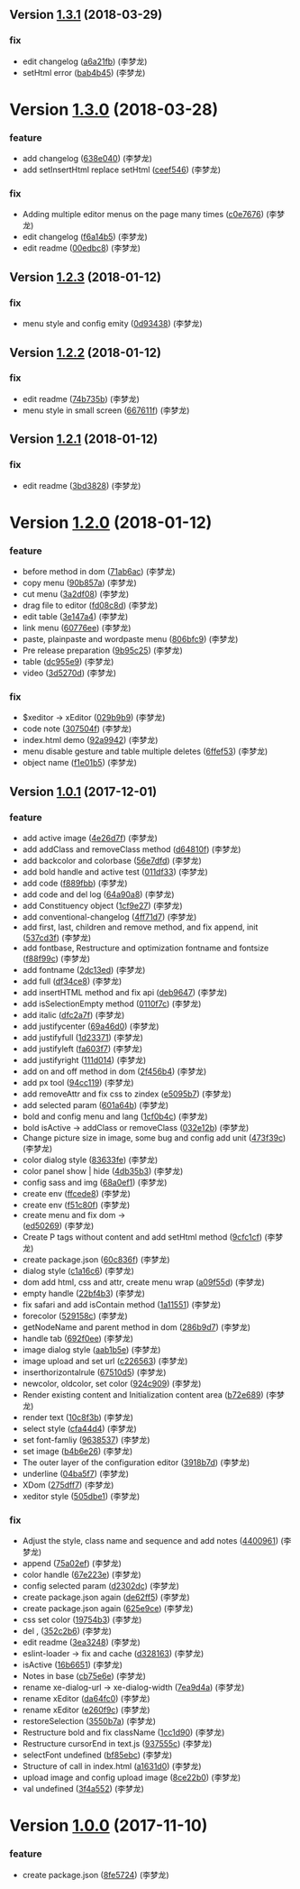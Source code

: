 ## Version [1.3.1](https://github.com/iq9891/xEditor/compare/v1.3.0...v1.3.1) (2018-03-29)


### fix

* edit changelog ([a6a21fb](https://github.com/iq9891/xEditor/commit/a6a21fb)) (李梦龙)
* setHtml error ([bab4b45](https://github.com/iq9891/xEditor/commit/bab4b45)) (李梦龙)



# Version [1.3.0](https://github.com/iq9891/xEditor/compare/v1.2.3...v1.3.0) (2018-03-28)


### feature

* add changelog ([638e040](https://github.com/iq9891/xEditor/commit/638e040)) (李梦龙)
* add setInsertHtml replace setHtml ([ceef546](https://github.com/iq9891/xEditor/commit/ceef546)) (李梦龙)

### fix

* Adding multiple editor menus on the page many times ([c0e7676](https://github.com/iq9891/xEditor/commit/c0e7676)) (李梦龙)
* edit changelog ([f6a14b5](https://github.com/iq9891/xEditor/commit/f6a14b5)) (李梦龙)
* edit readme ([00edbc8](https://github.com/iq9891/xEditor/commit/00edbc8)) (李梦龙)



## Version [1.2.3](https://github.com/iq9891/xEditor/compare/v1.2.2...v1.2.3) (2018-01-12)


### fix

* menu style and config emity ([0d93438](https://github.com/iq9891/xEditor/commit/0d93438)) (李梦龙)



## Version [1.2.2](https://github.com/iq9891/xEditor/compare/v1.2.1...v1.2.2) (2018-01-12)


### fix

* edit readme ([74b735b](https://github.com/iq9891/xEditor/commit/74b735b)) (李梦龙)
* menu style in small screen ([667611f](https://github.com/iq9891/xEditor/commit/667611f)) (李梦龙)



## Version [1.2.1](https://github.com/iq9891/xEditor/compare/v1.2.0...v1.2.1) (2018-01-12)


### fix

* edit readme ([3bd3828](https://github.com/iq9891/xEditor/commit/3bd3828)) (李梦龙)



# Version [1.2.0](https://github.com/iq9891/xEditor/compare/1.1.0...v1.2.0) (2018-01-12)


### feature

* before method in dom ([71ab6ac](https://github.com/iq9891/xEditor/commit/71ab6ac)) (李梦龙)
* copy menu ([90b857a](https://github.com/iq9891/xEditor/commit/90b857a)) (李梦龙)
* cut menu ([3a2df08](https://github.com/iq9891/xEditor/commit/3a2df08)) (李梦龙)
* drag file to editor ([fd08c8d](https://github.com/iq9891/xEditor/commit/fd08c8d)) (李梦龙)
* edit table ([3e147a4](https://github.com/iq9891/xEditor/commit/3e147a4)) (李梦龙)
* link menu ([60776ee](https://github.com/iq9891/xEditor/commit/60776ee)) (李梦龙)
* paste, plainpaste and wordpaste menu ([806bfc9](https://github.com/iq9891/xEditor/commit/806bfc9)) (李梦龙)
* Pre release preparation ([9b95c25](https://github.com/iq9891/xEditor/commit/9b95c25)) (李梦龙)
* table ([dc955e9](https://github.com/iq9891/xEditor/commit/dc955e9)) (李梦龙)
* video ([3d5270d](https://github.com/iq9891/xEditor/commit/3d5270d)) (李梦龙)

### fix

* $xeditor -> xEditor ([029b9b9](https://github.com/iq9891/xEditor/commit/029b9b9)) (李梦龙)
* code note ([307504f](https://github.com/iq9891/xEditor/commit/307504f)) (李梦龙)
* index.html demo ([92a9942](https://github.com/iq9891/xEditor/commit/92a9942)) (李梦龙)
* menu disable gesture and table multiple deletes ([6ffef53](https://github.com/iq9891/xEditor/commit/6ffef53)) (李梦龙)
* object name ([f1e01b5](https://github.com/iq9891/xEditor/commit/f1e01b5)) (李梦龙)



## Version [1.0.1](https://github.com/iq9891/xEditor/compare/1.0.0...1.0.1) (2017-12-01)


### feature

* add active image ([4e26d7f](https://github.com/iq9891/xEditor/commit/4e26d7f)) (李梦龙)
* add addClass and removeClass method ([d64810f](https://github.com/iq9891/xEditor/commit/d64810f)) (李梦龙)
* add backcolor and colorbase ([56e7dfd](https://github.com/iq9891/xEditor/commit/56e7dfd)) (李梦龙)
* add bold handle and active test ([011df33](https://github.com/iq9891/xEditor/commit/011df33)) (李梦龙)
* add code ([f889fbb](https://github.com/iq9891/xEditor/commit/f889fbb)) (李梦龙)
* add code and del log ([64a90a8](https://github.com/iq9891/xEditor/commit/64a90a8)) (李梦龙)
* add Constituency object ([1cf9e27](https://github.com/iq9891/xEditor/commit/1cf9e27)) (李梦龙)
* add conventional-changelog ([4ff71d7](https://github.com/iq9891/xEditor/commit/4ff71d7)) (李梦龙)
* add first, last, children and remove method, and fix append, init ([537cd3f](https://github.com/iq9891/xEditor/commit/537cd3f)) (李梦龙)
* add fontbase, Restructure and optimization fontname and fontsize ([f88f99c](https://github.com/iq9891/xEditor/commit/f88f99c)) (李梦龙)
* add fontname ([2dc13ed](https://github.com/iq9891/xEditor/commit/2dc13ed)) (李梦龙)
* add full ([df34ce8](https://github.com/iq9891/xEditor/commit/df34ce8)) (李梦龙)
* add insertHTML method and fix api ([deb9647](https://github.com/iq9891/xEditor/commit/deb9647)) (李梦龙)
* add isSelectionEmpty method ([0110f7c](https://github.com/iq9891/xEditor/commit/0110f7c)) (李梦龙)
* add italic ([dfc2a7f](https://github.com/iq9891/xEditor/commit/dfc2a7f)) (李梦龙)
* add justifycenter ([69a46d0](https://github.com/iq9891/xEditor/commit/69a46d0)) (李梦龙)
* add justifyfull ([1d23371](https://github.com/iq9891/xEditor/commit/1d23371)) (李梦龙)
* add justifyleft ([fa603f7](https://github.com/iq9891/xEditor/commit/fa603f7)) (李梦龙)
* add justifyright ([111d014](https://github.com/iq9891/xEditor/commit/111d014)) (李梦龙)
* add on and off method in dom ([2f456b4](https://github.com/iq9891/xEditor/commit/2f456b4)) (李梦龙)
* add px tool ([94cc119](https://github.com/iq9891/xEditor/commit/94cc119)) (李梦龙)
* add removeAttr and fix css to zindex ([e5095b7](https://github.com/iq9891/xEditor/commit/e5095b7)) (李梦龙)
* add selected param ([601a64b](https://github.com/iq9891/xEditor/commit/601a64b)) (李梦龙)
* bold and config menu and lang ([1cf0b4c](https://github.com/iq9891/xEditor/commit/1cf0b4c)) (李梦龙)
* bold isActive -> addClass or removeClass ([032e12b](https://github.com/iq9891/xEditor/commit/032e12b)) (李梦龙)
* Change picture size in image, some bug and config add unit ([473f39c](https://github.com/iq9891/xEditor/commit/473f39c)) (李梦龙)
* color dialog style ([83633fe](https://github.com/iq9891/xEditor/commit/83633fe)) (李梦龙)
* color panel show | hide ([4db35b3](https://github.com/iq9891/xEditor/commit/4db35b3)) (李梦龙)
* config sass and img ([68a0ef1](https://github.com/iq9891/xEditor/commit/68a0ef1)) (李梦龙)
* create env ([ffcede8](https://github.com/iq9891/xEditor/commit/ffcede8)) (李梦龙)
* create env ([f51c80f](https://github.com/iq9891/xEditor/commit/f51c80f)) (李梦龙)
* create menu and fix dom -> <div class="aaa"></div> ([ed50269](https://github.com/iq9891/xEditor/commit/ed50269)) (李梦龙)
* Create P tags without content and add setHtml method ([9cfc1cf](https://github.com/iq9891/xEditor/commit/9cfc1cf)) (李梦龙)
* create package.json ([60c836f](https://github.com/iq9891/xEditor/commit/60c836f)) (李梦龙)
* dialog style ([c1a16c6](https://github.com/iq9891/xEditor/commit/c1a16c6)) (李梦龙)
* dom add html, css and attr, create menu wrap ([a09f55d](https://github.com/iq9891/xEditor/commit/a09f55d)) (李梦龙)
* empty handle ([22bf4b3](https://github.com/iq9891/xEditor/commit/22bf4b3)) (李梦龙)
* fix safari and add isContain method ([1a11551](https://github.com/iq9891/xEditor/commit/1a11551)) (李梦龙)
* forecolor ([529158c](https://github.com/iq9891/xEditor/commit/529158c)) (李梦龙)
* getNodeName and parent method in dom ([286b9d7](https://github.com/iq9891/xEditor/commit/286b9d7)) (李梦龙)
* handle tab ([692f0ee](https://github.com/iq9891/xEditor/commit/692f0ee)) (李梦龙)
* image dialog style ([aab1b5e](https://github.com/iq9891/xEditor/commit/aab1b5e)) (李梦龙)
* image upload and set url ([c226563](https://github.com/iq9891/xEditor/commit/c226563)) (李梦龙)
* inserthorizontalrule ([67510d5](https://github.com/iq9891/xEditor/commit/67510d5)) (李梦龙)
* newcolor, oldcolor, set color ([924c909](https://github.com/iq9891/xEditor/commit/924c909)) (李梦龙)
* Render existing content and Initialization content area ([b72e689](https://github.com/iq9891/xEditor/commit/b72e689)) (李梦龙)
* render text ([10c8f3b](https://github.com/iq9891/xEditor/commit/10c8f3b)) (李梦龙)
* select style ([cfa44d4](https://github.com/iq9891/xEditor/commit/cfa44d4)) (李梦龙)
* set font-famliy ([9638537](https://github.com/iq9891/xEditor/commit/9638537)) (李梦龙)
* set image ([b4b6e26](https://github.com/iq9891/xEditor/commit/b4b6e26)) (李梦龙)
* The outer layer of the configuration editor ([3918b7d](https://github.com/iq9891/xEditor/commit/3918b7d)) (李梦龙)
* underline ([04ba5f7](https://github.com/iq9891/xEditor/commit/04ba5f7)) (李梦龙)
* XDom ([275dff7](https://github.com/iq9891/xEditor/commit/275dff7)) (李梦龙)
* xeditor style ([505dbe1](https://github.com/iq9891/xEditor/commit/505dbe1)) (李梦龙)

### fix

* Adjust the style, class name and sequence and add notes ([4400961](https://github.com/iq9891/xEditor/commit/4400961)) (李梦龙)
* append ([75a02ef](https://github.com/iq9891/xEditor/commit/75a02ef)) (李梦龙)
* color handle ([67e223e](https://github.com/iq9891/xEditor/commit/67e223e)) (李梦龙)
* config selected param ([d2302dc](https://github.com/iq9891/xEditor/commit/d2302dc)) (李梦龙)
* create package.json again ([de62ff5](https://github.com/iq9891/xEditor/commit/de62ff5)) (李梦龙)
* create package.json again ([625e9ce](https://github.com/iq9891/xEditor/commit/625e9ce)) (李梦龙)
* css set color ([19754b3](https://github.com/iq9891/xEditor/commit/19754b3)) (李梦龙)
* del , ([352c2b6](https://github.com/iq9891/xEditor/commit/352c2b6)) (李梦龙)
* edit readme ([3ea3248](https://github.com/iq9891/xEditor/commit/3ea3248)) (李梦龙)
* eslint-loader -> fix and cache ([d328163](https://github.com/iq9891/xEditor/commit/d328163)) (李梦龙)
* isActive ([16b6651](https://github.com/iq9891/xEditor/commit/16b6651)) (李梦龙)
* Notes in base ([cb75e6e](https://github.com/iq9891/xEditor/commit/cb75e6e)) (李梦龙)
* rename xe-dialog-url -> xe-dialog-width ([7ea9d4a](https://github.com/iq9891/xEditor/commit/7ea9d4a)) (李梦龙)
* rename xEditor ([da64fc0](https://github.com/iq9891/xEditor/commit/da64fc0)) (李梦龙)
* rename xEditor ([e260f9c](https://github.com/iq9891/xEditor/commit/e260f9c)) (李梦龙)
* restoreSelection ([3550b7a](https://github.com/iq9891/xEditor/commit/3550b7a)) (李梦龙)
* Restructure bold and fix className ([1cc1d90](https://github.com/iq9891/xEditor/commit/1cc1d90)) (李梦龙)
* Restructure cursorEnd in text.js ([937555c](https://github.com/iq9891/xEditor/commit/937555c)) (李梦龙)
* selectFont undefined ([bf85ebc](https://github.com/iq9891/xEditor/commit/bf85ebc)) (李梦龙)
* Structure of call in index.html ([a1631d0](https://github.com/iq9891/xEditor/commit/a1631d0)) (李梦龙)
* upload image and config upload image ([8ce22b0](https://github.com/iq9891/xEditor/commit/8ce22b0)) (李梦龙)
* val undefined ([3f4a552](https://github.com/iq9891/xEditor/commit/3f4a552)) (李梦龙)



# Version [1.0.0](https://github.com/iq9891/xEditor/compare/8fe5724...1.0.0) (2017-11-10)


### feature

* create package.json ([8fe5724](https://github.com/iq9891/xEditor/commit/8fe5724)) (李梦龙)



